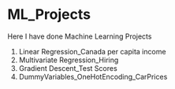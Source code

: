 # ML_Projects
Here I have done Machine Learning Projects
1. Linear Regression_Canada per capita income
2. Multivariate Regression_Hiring
3. Gradient Descent_Test Scores
4. DummyVariables_OneHotEncoding_CarPrices
